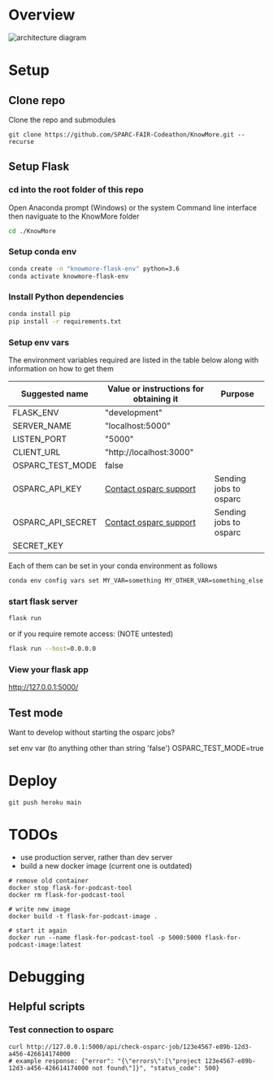 # Overview
![architecture diagram](/docs/knowmore.osparc-integration.png)

# Setup

## Clone repo
Clone the repo and submodules
```
git clone https://github.com/SPARC-FAIR-Codeathon/KnowMore.git --recurse
```
## Setup Flask
### cd into the root folder of this repo

Open Anaconda prompt (Windows) or the system Command line interface then naviguate to the KnowMore folder
```sh
cd ./KnowMore
```

### Setup conda env
```sh
conda create -n "knowmore-flask-env" python=3.6
conda activate knowmore-flask-env
```

### Install Python dependencies
```sh
conda install pip
pip install -r requirements.txt
```

### Setup env vars
The environment variables required are listed in the table below along with information on how to get them


<table>
<thead>
  <tr>
    <th>Suggested name</th>
    <th>Value or instructions for obtaining it</th>
    <th>Purpose</th>
  </tr>
</thead>
<tbody>
  <tr>
    <td>FLASK_ENV</td>
    <td>"development"</td>
    <td></td>
  </tr>
  <tr>
    <td>SERVER_NAME</td>
    <td>"localhost:5000"</td>
    <td></td>
  </tr>
  <tr>
    <td> LISTEN_PORT</td>
    <td>"5000"</td>
    <td></td>
  </tr>
  <tr>
    <td>CLIENT_URL</td>
    <td>"http://localhost:3000"</td>
    <td></td>
  </tr>
  <tr>
    <td>OSPARC_TEST_MODE</td>
    <td>false</td>
    <td></td>
  </tr>
  <tr>
    <td>OSPARC_API_KEY</td>
    <td> <a href="mailto: support@osparc.io"> Contact osparc support </a> </td>
    <td> Sending jobs to osparc</td>
  </tr>
  <tr>
    <td>OSPARC_API_SECRET</td>
    <td><a href="mailto: support@osparc.io"> Contact osparc support </a></td>
    <td>Sending jobs to osparc </td>
  </tr>
  <tr>
    <td>SECRET_KEY</td>
    <td></td>
    <td></td>
  </tr>
</tbody>
</table>


Each of them can be set in your conda environment as follows
```sh
conda env config vars set MY_VAR=something MY_OTHER_VAR=something_else
```

### start flask server
```sh
flask run 
```

or if you require remote access: (NOTE untested)

```sh
flask run --host=0.0.0.0
```

### View your flask app
http://127.0.0.1:5000/

## Test mode
Want to develop without starting the osparc jobs? 

set env var (to anything other than string 'false')
OSPARC_TEST_MODE=true

# Deploy
```
git push heroku main
```

# TODOs
- use production server, rather than dev server
- build a new docker image (current one is outdated)
```
# remove old container 
docker stop flask-for-podcast-tool
docker rm flask-for-podcast-tool

# write new image
docker build -t flask-for-podcast-image .

# start it again
docker run --name flask-for-podcast-tool -p 5000:5000 flask-for-podcast-image:latest
```

# Debugging
## Helpful scripts
### Test connection to osparc
```
curl http://127.0.0.1:5000/api/check-osparc-job/123e4567-e89b-12d3-a456-426614174000
# example response: {"error": "{\"errors\":[\"project 123e4567-e89b-12d3-a456-426614174000 not found\"]}", "status_code": 500}
```
